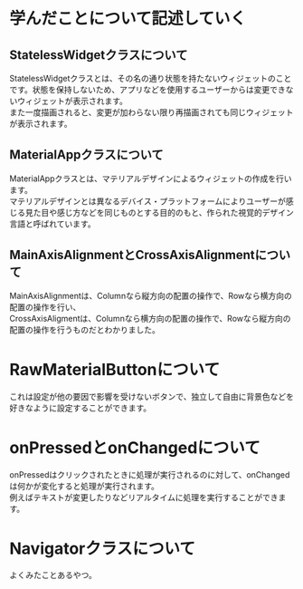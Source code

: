 # 学んだことについて記述していく

## StatelessWidgetクラスについて
StatelessWidgetクラスとは、その名の通り状態を持たないウィジェットのことです。状態を保持しないため、アプリなどを使用するユーザーからは変更できないウィジェットが表示されます。  
また一度描画されると、変更が加わらない限り再描画されても同じウィジェットが表示されます。

## MaterialAppクラスについて
MaterialAppクラスとは、マテリアルデザインによるウィジェットの作成を行います。  
マテリアルデザインとは異なるデバイス・プラットフォームによりユーザーが感じる見た目や感じ方などを同じものとする目的のもと、作られた視覚的デザイン言語と呼ばれています。

## MainAxisAlignmentとCrossAxisAlignmentについて
MainAxisAlignmentは、Columnなら縦方向の配置の操作で、Rowなら横方向の配置の操作を行い、  
CrossAxisAligmentは、Columnなら横方向の配置の操作で、Rowなら縦方向の配置の操作を行うものだとわかりました。

# RawMaterialButtonについて
これは設定が他の要因で影響を受けないボタンで、独立して自由に背景色などを好きなように設定することができます。

# onPressedとonChangedについて
onPressedはクリックされたときに処理が実行されるのに対して、onChangedは何かが変化すると処理が実行されます。  
例えばテキストが変更したりなどリアルタイムに処理を実行することができます。

# Navigatorクラスについて
よくみたことあるやつ。

